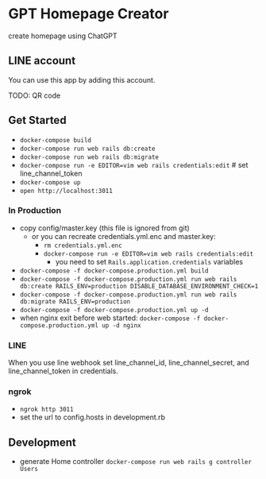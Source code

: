 # GPT Homepage Creator
create homepage using ChatGPT

## LINE account
You can use this app by adding this account.

TODO: QR code

## Get Started
- `docker-compose build`
- `docker-compose run web rails db:create`
- `docker-compose run web rails db:migrate`
- `docker-compose run -e EDITOR=vim web rails credentials:edit` # set line_channel_token
- `docker-compose up`
- `open http://localhost:3011`

### In Production
- copy config/master.key (this file is ignored from git)
    - or you can recreate credentials.yml.enc and master.key:
        - `rm credentials.yml.enc`
        - `docker-compose run -e EDITOR=vim web rails credentials:edit`
            - you need to set `Rails.application.credentials` variables
- `docker-compose -f docker-compose.production.yml build`
- `docker-compose -f docker-compose.production.yml run web rails db:create RAILS_ENV=production DISABLE_DATABASE_ENVIRONMENT_CHECK=1`
- `docker-compose -f docker-compose.production.yml run web rails db:migrate RAILS_ENV=production`
- `docker-compose -f docker-compose.production.yml up -d`
- when nginx exit before web started: `docker-compose -f docker-compose.production.yml up -d nginx`

### LINE
When you use line webhook set line_channel_id, line_channel_secret, and line_channel_token in credentials.

### ngrok
- `ngrok http 3011`
- set the url to config.hosts in development.rb

## Development
- generate Home controller `docker-compose run web rails g controller Users`
